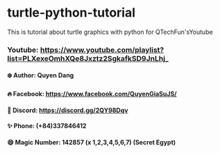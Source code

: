 # turtle-python-tutorial
This is tutorial about turtle graphics with python for QTechFun'sYoutube

### Youtube: https://www.youtube.com/playlist?list=PLXexeOmhXQe8Jxztz2SgkafkSD9JnLhj_

#### ❄️ Author: Quyen Dang

#### 🔥 Facebook: https://www.facebook.com/QuyenGiaSuJS/

#### 🍻 Discord: https://discord.gg/2QY98Dqv

#### ✨ Phone: (+84)337846412

#### 😄 Magic Number: 142857 (x 1,2,3,4,5,6,7) (Secret Egypt)
